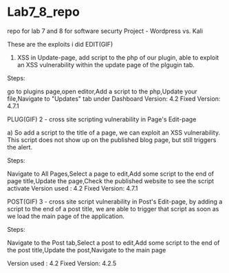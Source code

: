 # Lab7_8_repo
repo for lab 7 and 8 for software securty
Project - Wordpress vs. Kali

 These are the exploits i did
EDIT(GIF)
1. XSS in Update-page,  add script to the php of our plugin,  able to exploit an XSS vulnerability within the update page of the plgugin tab.

Steps:

go to plugins page,open  editor,Add a script to the php,Update your file,Navigate to "Updates" tab under Dashboard
 Version: 4.2
Fixed Version: 4.7.1



PLUG(GIF)
2 - cross site scripting  vulnerability in Page's Edit-page

a) So add a script to the title of a page, we can exploit an XSS vulnerability. This script does not show up on the published blog page, but still triggers the alert.

Steps:

Navigate to All Pages,Select a page to edit,Add some script to the end of page title,Update the page,Check the published website to see the script activate
 Version used : 4.2
Fixed Version: 4.7.1


POST(GIF)
3 - cross site script vulnerability in Post's Edit-page, by adding a script to the end of a post title, we are able to trigger that script as soon as we load the main page of the application.

Steps:

Navigate to the Post tab,Select a post to edit,Add some script to the end of the post title,Update the post,Navigate to the main page

 Version used : 4.2
Fixed Version: 4.2.5

